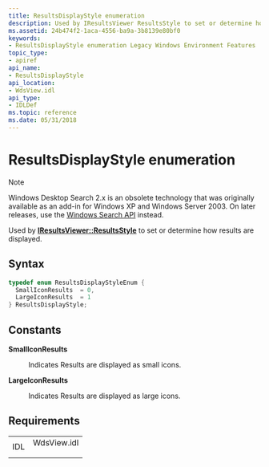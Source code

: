 ```yaml
---
title: ResultsDisplayStyle enumeration
description: Used by IResultsViewer ResultsStyle to set or determine how results are displayed.
ms.assetid: 24b474f2-1aca-4556-ba9a-3b8139e80bf0
keywords:
- ResultsDisplayStyle enumeration Legacy Windows Environment Features
topic_type:
- apiref
api_name:
- ResultsDisplayStyle
api_location:
- WdsView.idl
api_type:
- IDLDef
ms.topic: reference
ms.date: 05/31/2018
---
```


# ResultsDisplayStyle enumeration

> [!NOTE]
> Windows Desktop Search 2.x is an obsolete technology that was originally available as an add-in for Windows XP and Windows Server 2003. On later releases, use the [Windows Search API](../search/-search-reference-entry-page.md) instead. 

Used by [**IResultsViewer::ResultsStyle**](-search-2x-iresultsviewer-resultsstyle.md) to set or determine how results are displayed.

## Syntax


```C++
typedef enum ResultsDisplayStyleEnum { 
  SmallIconResults  = 0,
  LargeIconResults  = 1
} ResultsDisplayStyle;
```



## Constants

<dl> <dt>

<span id="SmallIconResults"></span><span id="smalliconresults"></span><span id="SMALLICONRESULTS"></span>**SmallIconResults**
</dt> <dd>

Indicates Results are displayed as small icons.

</dd> <dt>

<span id="LargeIconResults"></span><span id="largeiconresults"></span><span id="LARGEICONRESULTS"></span>**LargeIconResults**
</dt> <dd>

Indicates Results are displayed as large icons.

</dd> </dl>

## Requirements



|                |                                                                                        |
|----------------|----------------------------------------------------------------------------------------|
| IDL<br/> | <dl> <dt>WdsView.idl</dt> </dl> |



 

 





